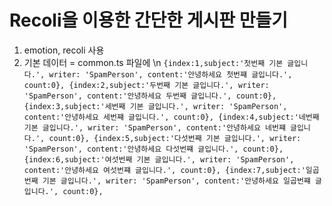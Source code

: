 # Recoli을 이용한 간단한 게시판 만들기
1) emotion, recoli 사용
2) 기본 데이터 = common.ts 파일에 \n
`
{index:1,subject:'첫번째 기본 글입니다.', writer: 'SpamPerson', content:'안녕하세요 첫번쨰 글입니다.', count:0},
{index:2,subject:'두번째 기본 글입니다.', writer: 'SpamPerson', content:'안녕하세요 두번째 글입니다.', count:0},
{index:3,subject:'세번째 기본 글입니다.', writer: 'SpamPerson', content:'안녕하세요 세번쨰 글입니다.', count:0},
{index:4,subject:'네번째 기본 글입니다.', writer: 'SpamPerson', content:'안녕하세요 네번쨰 글입니다.', count:0},
{index:5,subject:'다섯번째 기본 글입니다.', writer: 'SpamPerson', content:'안녕하세요 다섯번쨰 글입니다.', count:0},
{index:6,subject:'여섯번째 기본 글입니다.', writer: 'SpamPerson', content:'안녕하세요 여섯번쨰 글입니다.', count:0},
{index:7,subject:'일곱번째 기본 글입니다.', writer: 'SpamPerson', content:'안녕하세요 일곱번쨰 글입니다.', count:0},
`
